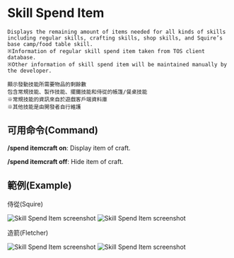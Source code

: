 # Skill Spend Item

    Displays the remaining amount of items needed for all kinds of skills 
    including regular skills, crafting skills, shop skills, and Squire’s base camp/food table skill.
    ※Information of regular skill spend item taken from TOS client database.
    ※Other information of skill spend item will be maintained manually by the developer.
    
    顯示發動技能所需要物品的剩餘數
    包含常規技能、製作技能、擺攤技能和侍從的帳篷/餐桌技能
    ※常規技能的資訊來自於遊戲客戶端資料庫
    ※其他技能是由開發者自行維護

## 可用命令(Command)

**/spend itemcraft on**: Display item of craft.

**/spend itemcraft off**: Hide item of craft.

## 範例(Example)

侍從(Squire)

![Skill Spend Item screenshot](https://i.imgur.com/Hz9e6xS.png)
![Skill Spend Item screenshot](https://i.imgur.com/mZOxx8F.png)

造箭(Fletcher)

![Skill Spend Item screenshot](https://i.imgur.com/MPC2UZO.png)
![Skill Spend Item screenshot](https://i.imgur.com/XGc1lIg.png)
